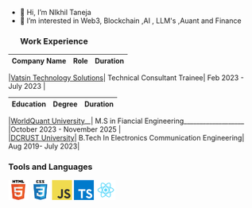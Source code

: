 - 👋 Hi, I’m NIkhil Taneja
- 👀 I’m interested in Web3, Blockchain ,AI , LLM's ,Auant and Finance 
  <h3>Work Experience</h3>
  
| Company Name                                              | Role               	| Duration                     	|
|---------------------------------------------------------- |--------------------	|------------------------------	|

|[Vatsin Technology Solutions](https://www.vatsintech.com)| Technical Consultant Trainee| Feb 2023 - July 2023 |

| Education                                                 | Degree               	      | Duration                     	|
|---------------------------------------------------------- |----------------------------	|------------------------------	|

|[WorldQuant University](https://www.wqu.edu)__| M.S in Fiancial Engineering___________________ |October 2023 - November 2025 |   <br> 
|[DCRUST University](https://www.dcrustm.ac.in)| B.Tech In Electronics Communication Engineering| Aug 2019- July 2023|


</div>
<div>
  <h3>Tools and Languages</h3>
  <img height="40" src="https://raw.githubusercontent.com/github/explore/80688e429a7d4ef2fca1e82350fe8e3517d3494d/topics/html/html.png">
  <img height="40" src="https://raw.githubusercontent.com/github/explore/80688e429a7d4ef2fca1e82350fe8e3517d3494d/topics/css/css.png">
  <img height="40" src="https://raw.githubusercontent.com/github/explore/80688e429a7d4ef2fca1e82350fe8e3517d3494d/topics/javascript/javascript.png">
  <img height="40" src="https://raw.githubusercontent.com/github/explore/80688e429a7d4ef2fca1e82350fe8e3517d3494d/topics/typescript/typescript.png">
  <img height="40" src="https://raw.githubusercontent.com/github/explore/80688e429a7d4ef2fca1e82350fe8e3517d3494d/topics/react/react.png">
  <img height="40" 
</div>
<!-- </br>
<div>
  <h3>Productivity hack 👇</h3>

  [![GitHub Streak](https://github-readme-streak-stats.herokuapp.com?user=nikhil075&theme=dark&hide_border=true)](https://git.io/streak-stats)
</div> -->
